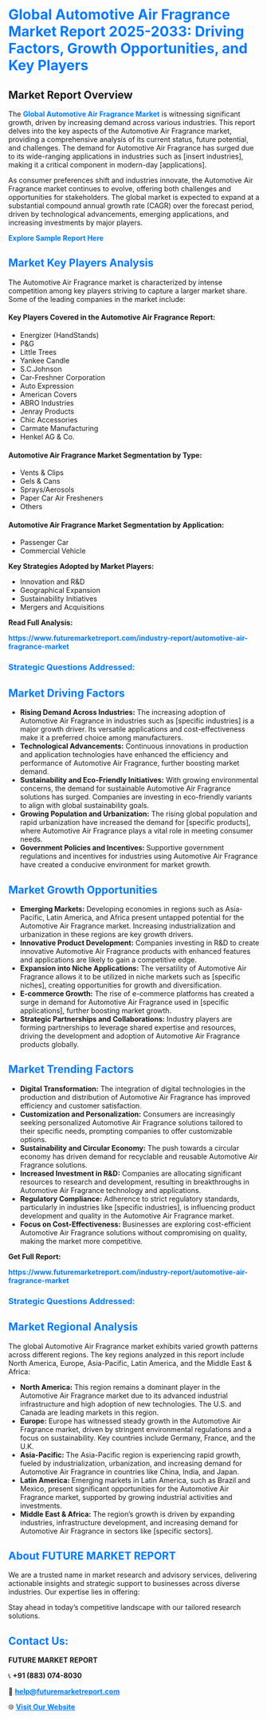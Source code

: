 <h1 style="color: #007BFF;">Global Automotive Air Fragrance Market Report 2025-2033: Driving Factors, Growth Opportunities, and Key Players</h1>

<section id="overview">
<h2>Market Report Overview</h2>
<p>The <a href="https://www.futuremarketreport.com/industry-report/automotive-air-fragrance-market" style="color: #007BFF; text-decoration: none;"><strong>Global Automotive Air Fragrance Market</strong></a> is witnessing significant growth, driven by increasing demand across various industries. This report delves into the key aspects of the Automotive Air Fragrance market, providing a comprehensive analysis of its current status, future potential, and challenges. The demand for Automotive Air Fragrance has surged due to its wide-ranging applications in industries such as [insert industries], making it a critical component in modern-day [applications].</p>
<p>As consumer preferences shift and industries innovate, the Automotive Air Fragrance market continues to evolve, offering both challenges and opportunities for stakeholders. The global market is expected to expand at a substantial compound annual growth rate (CAGR) over the forecast period, driven by technological advancements, emerging applications, and increasing investments by major players.</p>
</section>

<section id="overview">
<p><a href="https://www.futuremarketreport.com/request-sample/reportId=43059" style="color: #007BFF; text-decoration: none;"><strong>Explore Sample Report Here</strong></a></p>
</section>

<section id="key-players">
<h2 style="color: #007BFF;">Market Key Players Analysis</h2>
<p>The Automotive Air Fragrance market is characterized by intense competition among key players striving to capture a larger market share. Some of the leading companies in the market include:</p>
<h4>Key Players Covered in the Automotive Air Fragrance Report:</h4>
<ul><li>Energizer (HandStands)</li><li>P&amp;G</li><li>Little Trees</li><li>Yankee Candle</li><li>S.C.Johnson</li><li>Car-Freshner Corporation</li><li>Auto Expression</li><li>American Covers</li><li>ABRO Industries</li><li>Jenray Products</li><li>Chic Accessories</li><li>Carmate Manufacturing</li><li>Henkel AG &amp; Co.</li></ul>
<h4>Automotive Air Fragrance Market Segmentation by Type:</h4>
<ul><li>Vents &amp; Clips</li><li>Gels &amp; Cans</li><li>Sprays/Aerosols</li><li>Paper Car Air Fresheners</li><li>Others</li></ul>

<h4>Automotive Air Fragrance Market Segmentation by Application:</h4>
<ul><li>Passenger Car</li><li>Commercial Vehicle</li></ul>
<p><strong>Key Strategies Adopted by Market Players:</strong></p>
<ul>
<li>Innovation and R&D</li>
<li>Geographical Expansion</li>
<li>Sustainability Initiatives</li>
<li>Mergers and Acquisitions</li>
</ul>
</section>

<section>
<p><strong>Read Full Analysis: </strong></p><a href="https://www.futuremarketreport.com/industry-report/automotive-air-fragrance-market" style="color: #007BFF; text-decoration: none;"><strong>https://www.futuremarketreport.com/industry-report/automotive-air-fragrance-market</strong></a>
<h3 style="color: #007BFF;">Strategic Questions Addressed:</h3>
</section>

<section id="driving-factors">
<h2 style="color: #007BFF;">Market Driving Factors</h2>
<ul>
<li><strong>Rising Demand Across Industries:</strong> The increasing adoption of Automotive Air Fragrance in industries such as [specific industries] is a major growth driver. Its versatile applications and cost-effectiveness make it a preferred choice among manufacturers.</li>
<li><strong>Technological Advancements:</strong> Continuous innovations in production and application technologies have enhanced the efficiency and performance of Automotive Air Fragrance, further boosting market demand.</li>
<li><strong>Sustainability and Eco-Friendly Initiatives:</strong> With growing environmental concerns, the demand for sustainable Automotive Air Fragrance solutions has surged. Companies are investing in eco-friendly variants to align with global sustainability goals.</li>
<li><strong>Growing Population and Urbanization:</strong> The rising global population and rapid urbanization have increased the demand for [specific products], where Automotive Air Fragrance plays a vital role in meeting consumer needs.</li>
<li><strong>Government Policies and Incentives:</strong> Supportive government regulations and incentives for industries using Automotive Air Fragrance have created a conducive environment for market growth.</li>
</ul>
</section>

<section id="growth-opportunities">
<h2 style="color: #007BFF;">Market Growth Opportunities</h2>
<ul>
<li><strong>Emerging Markets:</strong> Developing economies in regions such as Asia-Pacific, Latin America, and Africa present untapped potential for the Automotive Air Fragrance market. Increasing industrialization and urbanization in these regions are key growth drivers.</li>
<li><strong>Innovative Product Development:</strong> Companies investing in R&D to create innovative Automotive Air Fragrance products with enhanced features and applications are likely to gain a competitive edge.</li>
<li><strong>Expansion into Niche Applications:</strong> The versatility of Automotive Air Fragrance allows it to be utilized in niche markets such as [specific niches], creating opportunities for growth and diversification.</li>
<li><strong>E-commerce Growth:</strong> The rise of e-commerce platforms has created a surge in demand for Automotive Air Fragrance used in [specific applications], further boosting market growth.</li>
<li><strong>Strategic Partnerships and Collaborations:</strong> Industry players are forming partnerships to leverage shared expertise and resources, driving the development and adoption of Automotive Air Fragrance products globally.</li>
</ul>
</section>

<section id="trending-factors">
<h2 style="color: #007BFF;">Market Trending Factors</h2>
<ul>
<li><strong>Digital Transformation:</strong> The integration of digital technologies in the production and distribution of Automotive Air Fragrance has improved efficiency and customer satisfaction.</li>
<li><strong>Customization and Personalization:</strong> Consumers are increasingly seeking personalized Automotive Air Fragrance solutions tailored to their specific needs, prompting companies to offer customizable options.</li>
<li><strong>Sustainability and Circular Economy:</strong> The push towards a circular economy has driven demand for recyclable and reusable Automotive Air Fragrance solutions.</li>
<li><strong>Increased Investment in R&D:</strong> Companies are allocating significant resources to research and development, resulting in breakthroughs in Automotive Air Fragrance technology and applications.</li>
<li><strong>Regulatory Compliance:</strong> Adherence to strict regulatory standards, particularly in industries like [specific industries], is influencing product development and quality in the Automotive Air Fragrance market.</li>
<li><strong>Focus on Cost-Effectiveness:</strong> Businesses are exploring cost-efficient Automotive Air Fragrance solutions without compromising on quality, making the market more competitive.</li>
</ul>
</section>

<section>
<p><strong>Get Full Report: </strong></p><a href="https://www.futuremarketreport.com/industry-report/automotive-air-fragrance-market" style="color: #007BFF; text-decoration: none;"><strong>https://www.futuremarketreport.com/industry-report/automotive-air-fragrance-market</strong></a>
<h3 style="color: #007BFF;">Strategic Questions Addressed:</h3>
</section>


<section id="regional-analysis">
<h2 style="color: #007BFF;">Market Regional Analysis</h2>
<p>The global Automotive Air Fragrance market exhibits varied growth patterns across different regions. The key regions analyzed in this report include North America, Europe, Asia-Pacific, Latin America, and the Middle East & Africa:</p>
<ul>
<li><strong>North America:</strong> This region remains a dominant player in the Automotive Air Fragrance market due to its advanced industrial infrastructure and high adoption of new technologies. The U.S. and Canada are leading markets in this region.</li>
<li><strong>Europe:</strong> Europe has witnessed steady growth in the Automotive Air Fragrance market, driven by stringent environmental regulations and a focus on sustainability. Key countries include Germany, France, and the U.K.</li>
<li><strong>Asia-Pacific:</strong> The Asia-Pacific region is experiencing rapid growth, fueled by industrialization, urbanization, and increasing demand for Automotive Air Fragrance in countries like China, India, and Japan.</li>
<li><strong>Latin America:</strong> Emerging markets in Latin America, such as Brazil and Mexico, present significant opportunities for the Automotive Air Fragrance market, supported by growing industrial activities and investments.</li>
<li><strong>Middle East & Africa:</strong> The region’s growth is driven by expanding industries, infrastructure development, and increasing demand for Automotive Air Fragrance in sectors like [specific sectors].</li>
</ul>
</section>

<footer>
<h2 style="color: #007BFF;">About FUTURE MARKET REPORT</h2>
<p>We are a trusted name in market research and advisory services, delivering actionable insights and strategic support to businesses across diverse industries. Our expertise lies in offering:</p>

<p>Stay ahead in today’s competitive landscape with our tailored research solutions.</p>

<h2 style="color: #007BFF;">Contact Us:</h2>
<p><strong>FUTURE MARKET REPORT</strong></p>
<p>📞 <strong>+91 (883) 074-8030</strong></p>
<p>📧 <strong><a href="mailto:help@futuremarketreport.com" style="color: #007BFF;">help@futuremarketreport.com</a></strong></p>
<p>🌐 <strong><a href="https://www.futuremarketreport.com/" style="color: #007BFF;">Visit Our Website</a></strong></p>
</footer>